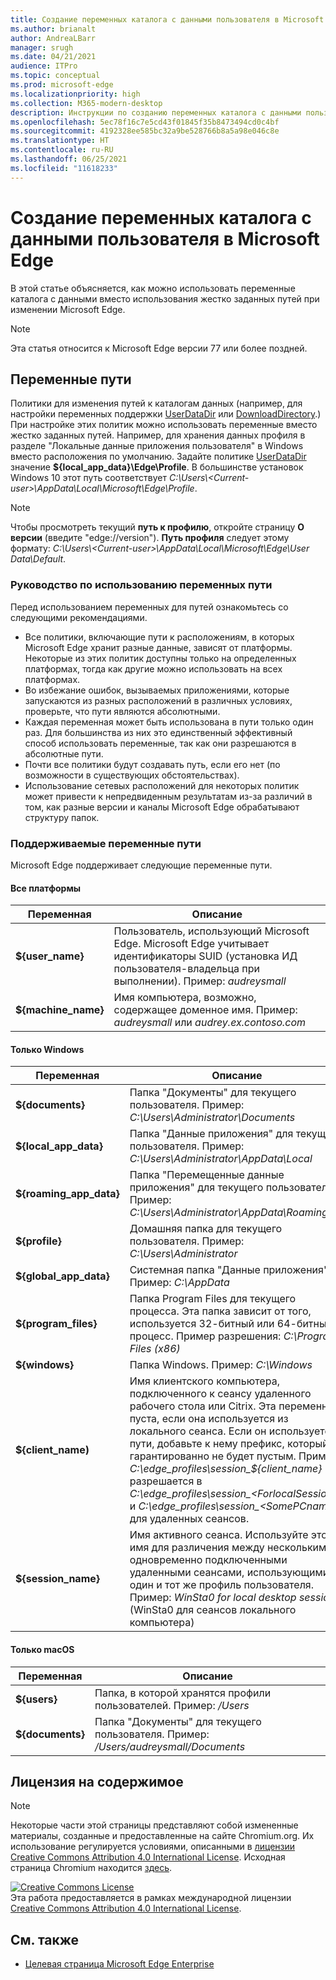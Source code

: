 ```yaml
---
title: Создание переменных каталога с данными пользователя в Microsoft Edge
ms.author: brianalt
author: AndreaLBarr
manager: srugh
ms.date: 04/21/2021
audience: ITPro
ms.topic: conceptual
ms.prod: microsoft-edge
ms.localizationpriority: high
ms.collection: M365-modern-desktop
description: Инструкции по созданию переменных каталога с данными пользователя в Microsoft Edge
ms.openlocfilehash: 5ec78f16c7e5cd43f01845f35b8473494cd0c4bf
ms.sourcegitcommit: 4192328ee585bc32a9be528766b8a5a98e046c8e
ms.translationtype: HT
ms.contentlocale: ru-RU
ms.lasthandoff: 06/25/2021
ms.locfileid: "11618233"
---
```

# <a name="create-microsoft-edge-user-data-directory-variables"></a>Создание переменных каталога с данными пользователя в Microsoft Edge

В этой статье объясняется, как можно использовать переменные каталога с данными вместо использования жестко заданных путей при изменении Microsoft Edge.

>[!NOTE]
>Эта статья относится к Microsoft Edge версии 77 или более поздней.
## <a name="path-variables"></a>Переменные пути

Политики для изменения путей к каталогам данных (например, для настройки переменных поддержки [UserDataDir](microsoft-edge-policies.md#userdatadir) или [DownloadDirectory](microsoft-edge-policies.md#downloaddirectory).) При настройке этих политик можно использовать переменные вместо жестко заданных путей. Например, для хранения данных профиля в разделе "Локальные данные приложения пользователя" в Windows вместо расположения по умолчанию. Задайте политике [UserDataDir](microsoft-edge-policies.md#userdatadir) значение **${local_app_data}\Edge\Profile**. В большинстве установок Windows 10 этот путь соответствует *C:\Users\\&lt;Current-user&gt;\AppData\Local\Microsoft\Edge\Profile*.

>[!NOTE]
>Чтобы просмотреть текущий **путь к профилю**, откройте страницу **О версии** (введите "edge://version"). **Путь профиля** следует этому формату: *C:\Users\\&lt;Current-user&gt;\AppData\Local\Microsoft\Edge\User Data\Default*.

### <a name="guidance-for-using-path-variables"></a>Руководство по использованию переменных пути

Перед использованием переменных для путей ознакомьтесь со следующими рекомендациями.

- Все политики, включающие пути к расположениям, в которых Microsoft Edge хранит разные данные, зависят от платформы. Некоторые из этих политик доступны только на определенных платформах, тогда как другие можно использовать на всех платформах.
- Во избежание ошибок, вызываемых приложениями, которые запускаются из разных расположений в различных условиях, проверьте, что пути являются абсолютными.
- Каждая переменная может быть использована в пути только один раз. Для большинства из них это единственный эффективный способ использовать переменные, так как они разрешаются в абсолютные пути.
- Почти все политики будут создавать путь, если его нет (по возможности в существующих обстоятельствах).
- Использование сетевых расположений для некоторых политик может привести к непредвиденным результатам из-за различий в том, как разные версии и каналы Microsoft Edge обрабатывают структуру папок.

### <a name="supported-path-variables"></a>Поддерживаемые переменные пути

Microsoft Edge поддерживает следующие переменные пути.

#### <a name="all-platforms"></a>Все платформы

| Переменная | Описание |
| --- | --- |
| **${user_name}** | Пользователь, использующий Microsoft Edge. Microsoft Edge учитывает идентификаторы SUID (установка ИД пользователя-владельца при выполнении). Пример: *audreysmall* |
| **${machine_name}** | Имя компьютера, возможно, содержащее доменное имя. Пример: *audreysmall* или *audrey.ex.contoso.com* |

#### <a name="windows-only"></a>Только Windows

| Переменная | Описание |
| --- | --- |
| **${documents}** | Папка "Документы" для текущего пользователя. Пример: *C:\Users\Administrator\Documents* |
|**${local_app_data}** | Папка "Данные приложения" для текущего пользователя. Пример: *C:\Users\Administrator\AppData\Local* |
|**${roaming_app_data}** | Папка "Перемещенные данные приложения" для текущего пользователя. Пример: *C:\Users\Administrator\AppData\Roaming* |
| **${profile}** | Домашняя папка для текущего пользователя. Пример: *C:\Users\Administrator* |
| **${global_app_data}** | Системная папка "Данные приложения". Пример: *C:\AppData* |
| **${program_files}** | Папка Program Files для текущего процесса. Эта папка зависит от того, используется 32-битный или 64-битный процесс. Пример разрешения: *C:\Program Files (x86)* |
| **${windows}** | Папка Windows. Пример: *C:\Windows* |
| **${client_name)** | Имя клиентского компьютера, подключенного к сеансу удаленного рабочего стола или Citrix. Эта переменная пуста, если она используется из локального сеанса. Если он используется в пути, добавьте к нему префикс, который гарантированно не будет пустым. Пример: *C:\edge_profiles\session_${client_name}* разрешается в *C:\edge_profiles\session_&lt;ForlocalSessions&gt;* и *C:\edge_profiles\session_&lt;SomePCname&gt;* для удаленных сеансов. |
| **${session_name}** | Имя активного сеанса. Используйте это имя для различения между несколькими одновременно подключенными удаленными сеансами, использующими один и тот же профиль пользователя. Пример: *WinSta0 for local desktop sessions* (WinSta0 для сеансов локального компьютера) |

#### <a name="macos-only"></a>Только macOS

| Переменная | Описание |
| --- | --- |
| **${users}** | Папка, в которой хранятся профили пользователей. Пример: */Users* |
| **${documents}** | Папка "Документы" для текущего пользователя. Пример: */Users/audreysmall/Documents* |

## <a name="content-license"></a>Лицензия на содержимое

>[!NOTE]
>Некоторые части этой страницы представляют собой измененные материалы, созданные и предоставленные на сайте Chromium.org. Их использование регулируется условиями, описанными в [лицензии Creative Commons Attribution 4.0 International License](http://creativecommons.org/licenses/by/4.0/). Исходная страница Chromium находится [здесь](https://www.chromium.org/administrators/policy-list-3/user-data-directory-variables).
  
<a rel="license" href="http://creativecommons.org/licenses/by/4.0/"><img alt="Creative Commons License" style="border-width:0" src="https://i.creativecommons.org/l/by/4.0/88x31.png" /></a><br/>Эта работа предоставляется в рамках международной лицензии <a rel="license" href="http://creativecommons.org/licenses/by/4.0/">Creative Commons Attribution 4.0 International License</a>.
## <a name="see-also"></a>См. также

- [Целевая страница Microsoft Edge Enterprise](https://aka.ms/EdgeEnterprise)